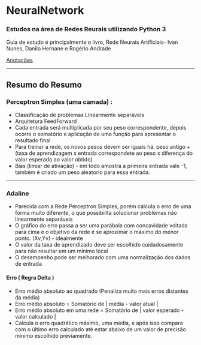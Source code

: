 # NeuralNetwork
### Estudos na área de Redes Reurais utilizando Python 3


Guia de estudo é principalmente o livro, Rede Neurais Artificiais- Ivan Nunes, Danilo Hernane e Rogério Andrade

[Anotações](https://www.notion.so/Machine-Learning-7e1eef1e85c84e809d6d87fe99e76038) 

<hr>

## Resumo do Resumo
### Perceptron Simples (uma camada) :
* Classificação de problemas Linearmente separáveis
* Arquitetura FeedForward
* Cada entrada será multiplicada por seu peso correspondente, depois ocorre o somatório e aplicação de uma função para apresentar o resultado final
* Para treinar a rede, os novos pesos devem ser iguais há: peso antigo + (taxa de aprendizagem x entrada correspondete ao peso x diferença do  valor esperado ao valor obtido)
* Bias (limiar de ativação) - em todo amostra a primeira entrada vale -1, também é criado um peso aleatorio para essa entrada.
<hr>

### Adaline 
* Parecida com a Rede Perceptron Simples, porém calcula o erro de uma forma muito diferente, o que possibilita solucionar problemas não linearmente separáveis
* O gráfico do erro passa a ser uma parábola com concavidade voltada para cima e o objetivo da rede é se aproximar o máximo do menor ponto. (Xv,Yv) - idealmente
* O valor da taxa de aprendizado deve ser escolhido cuidadosamente para não resultar em um mínimo local
* O desempenho pode ser melhorado com uma normalização dos dados de entrada
#### Erro ( Regra Delta )
* Erro médio absoluto ao quadrado (Penaliza muito mais erros distantes da média)
* Erro médio absoluto = Somatório de | média - valor atual |
* Erro médio absoluto em uma rede = Somatório de | valor esperado - valor calculado |
* Calcula o erro quadrático máximo, uma média, e após isso compara com o último erro calculado até estar abaixo de um valor de precisão mínimo escolhido previamente. 
